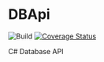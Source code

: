 ﻿# DBApi

![Build](https://github.com/MisterIcy/DBApi/workflows/Omega%20CI/badge.svg)
[![Coverage Status](https://coveralls.io/repos/github/MisterIcy/DBApi/badge.svg?branch=optimizing)](https://coveralls.io/github/MisterIcy/DBApi?branch=optimizing)

C# Database API
